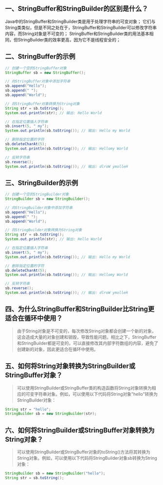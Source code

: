 ## 一、StringBuffer和StringBuilder的区别是什么？
Java中的StringBuffer和StringBuilder类是用于处理字符串的可变对象；
它们与String类类似，但是不同之处在于，StringBuffer和StringBuilder可以修改字符串内容，而String对象是不可变的；
StringBuffer和StringBuilder类的用法基本相同，但StringBuilder类的效率更高，因为它不是线程安全的；
## 二、StringBuffer的示例
```java
// 创建一个空的StringBuffer对象
StringBuffer sb = new StringBuffer();

// 向StringBuffer对象中添加字符串
sb.append("Hello");
sb.append(" ");
sb.append("World");

// 将StringBuffer对象转换为String对象
String str = sb.toString();
System.out.println(str); // 输出: Hello World

// 在指定位置插入字符串
sb.insert(5, " my");
System.out.println(sb.toString()); // 输出: Hello my World

// 删除指定位置的字符
sb.deleteCharAt(5);
System.out.println(sb.toString()); // 输出: Hellomy World

// 反转字符串
sb.reverse();
System.out.println(sb.toString()); // 输出: dlroW ymolleH

```
## 三、StringBuilder的示例
```java
// 创建一个空的StringBuilder对象
StringBuilder sb = new StringBuilder();

// 向StringBuilder对象中添加字符串
sb.append("Hello");
sb.append(" ");
sb.append("World");

// 将StringBuilder对象转换为String对象
String str = sb.toString();
System.out.println(str); // 输出: Hello World

// 在指定位置插入字符串
sb.insert(5, " my");
System.out.println(sb.toString()); // 输出: Hello my World

// 删除指定位置的字符
sb.deleteCharAt(5);
System.out.println(sb.toString()); // 输出: Hellomy World

// 反转字符串
sb.reverse();
System.out.println(sb.toString()); // 输出: dlroW ymolleH
```
## 四、为什么StringBuffer和StringBuilder比String更适合在循环中使用？
> 由于String对象是不可变的，每次修改String对象都会创建一个新的对象，这会造成大量的对象创建和销毁，导致性能问题。相比之下，StringBuffer和StringBuilder都是可变的，可以直接修改其内部字符数组的内容，避免了创建新的对象，因此更适合在循环中使用。

## 五、如何将String对象转换为StringBuilder或StringBuffer对象？
> 可以使用StringBuilder或StringBuffer类的构造函数将String对象转换为相应的可变字符串对象。例如，可以使用以下代码将String对象"hello"转换为StringBuilder对象：

```java
String str = "hello";
StringBuilder sb = new StringBuilder(str);
```
## 六、如何将StringBuilder或StringBuffer对象转换为String对象？
> 可以使用StringBuilder或StringBuffer对象的toString()方法将其转换为String对象。例如，可以使用以下代码将StringBuilder对象sb转换为String对象：

```java
StringBuilder sb = new StringBuilder("hello");
String str = sb.toString();
```
